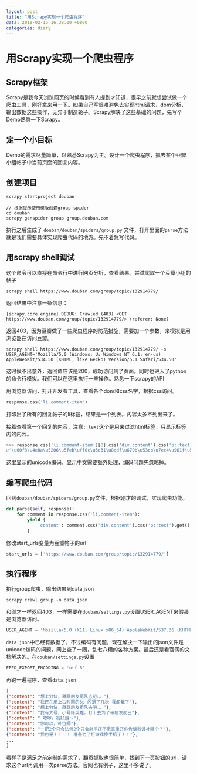 ```yaml
---
layout: post
title: "用Scrapy实现一个爬虫程序"
data: 2019-02-15 16:38:00 +0800
categories: diary
---
```

# 用Scrapy实现一个爬虫程序

## Scrapy框架
Scrapy是我今天浏览网页的时候看到有人提到才知道，很早之前就想尝试做一个爬虫工具，刚好拿来用一下。如果自己写很难避免去实现html请求，dom分析，输出数据这些操作，无异于制造轮子。Scrapy解决了这些基础的问题，先写个Demo熟悉一下Scrapy。

## 定一个小目标
Demo的需求尽量简单，以熟悉Scrapy为主。设计一个爬虫程序，抓去某个豆瓣小组帖子中当前页面的回复内容。

## 创建项目
```
scrapy startproject douban

// 根据提示使用模版创建group spider
cd douban
scrapy genspider group group.douban.com
```
执行之后生成了 `douban/douban/spiders/group.py` 文件，打开里面的`parse`方法就是我们需要具体实现爬虫代码的地方。先不着急写代码。

## 用scrapy shell调试
这个命令可以直接在命令行中进行网页分析，查看结果。尝试爬取一个豆瓣小组的帖子
```
scrapy shell https://www.douban.com/group/topic/132914779/
```
返回结果中注意一条信息：
```
[scrapy.core.engine] DEBUG: Crawled (403) <GET https://www.douban.com/group/topic/132914779/> (referer: None)
```
返回403，因为豆瓣做了一些爬虫程序的防范措施，需要加一个参数，来模拟是用浏览器在访问豆瓣。
```
scrapy shell https://www.douban.com/group/topic/132914779/ -s USER_AGENT='Mozilla/5.0 (Windows; U; Windows NT 6.1; en-us) AppleWebKit/534.50 (KHTML, like Gecko) Version/5.1 Safari/534.50'
```
这时候不出意外，返回值应该是200，成功访问到了页面。同时也进入了python的命令行模拟。我们可以在这里执行一些操作。熟悉一下scrapy的API

用浏览器访问，打开开发者工具，查看各个dom和css名字，根据css访问。
```python
response.css('li.comment-item')
```
打印出了所有的回复帖子的li标签，结果是一个列表。内容太多不列出来了。

接着查看第一个回复的内容，注意`::text`这个是用来过滤html标签，只显示标签内的内容。
```python
>>> response.css('li.comment-item')[0].css('div.content').css('p::text').get()
u'\u60f3\u4e0a\u5206\u5feb\uff0c\u5c31\u8ddf\u670b\u53cb\u7ec4\u961f\u53bb\u5427\u3002\u3002'
```
这里显示的unicode编码，显示中文需要额外处理，编码问题先忽略掉。

## 编写爬虫代码
回到`douban/douban/spiders/group.py`文件，根据刚才的调试，实现爬虫功能。
```python
def parse(self, response):
    for comment in response.css('li.comment-item'):
        yield {
            'content': comment.css('div.content').css('p::text').get(),
        }
```
修改start_urls变量为豆瓣帖子的url
```python
start_urls = ['https://www.douban.com/group/topic/132914779/']
```

## 执行程序
执行group爬虫，输出结果到data.json
```
scrapy crawl group -o data.json
```
和刚才一样返回403，一样需要在`douban/settings.py`设置USER_AGENT来假装是浏览器访问。
```python
USER_AGENT = 'Mozilla/5.0 (X11; Linux x86_64) AppleWebKit/537.36 (KHTML, like Gecko) Chrome/58.0.3029.110 Safari/537.36'
```
`data.json`中已经有数据了，不过编码有问题，现在解决一下输出的json文件是unicode编码的问题，网上查了一圈，乱七八糟的各种方案。最后还是看官网的文档解决的。在`douban/settings.py`设置
```python
FEED_EXPORT_ENCODING = 'utf-8'
```
再跑一遍程序，查看`data.json`
```json
[
{"content": "想上分快，就跟朋友组队去吧。。"},
{"content": "我还在用上古时期的6p 闪退了几次 我卸载了"},
{"content": "想上分快，就跟朋友组队去吧。。"},
{"content": "我有大号，小号练英雄，打上去为了带朋友而已"},
{"content": " 嗯哼。祝好运～"},
{"content": "你可以，补位啊"},
{"content": "一把2个只会法师2个只会射手还不愿意重开你告诉我该补哪个？"},
{"content": "我也是！！！！ 准备为了打游戏换手机了！！"},
...
]
```
看样子是满足之前定制的需求了，翻页抓取也很简单，找到下一页按钮的url，请求这个url再调用一次parse方法。官网也有例子，这里不多说了。
